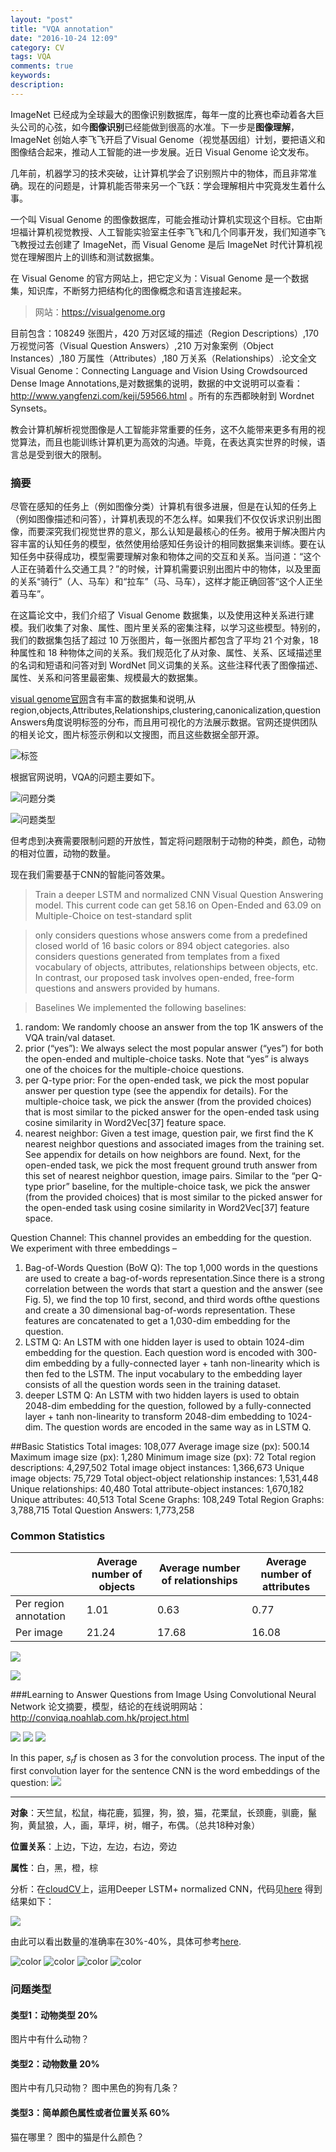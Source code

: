 ```yaml
---
layout: "post"
title: "VQA annotation"
date: "2016-10-24 12:09"
category: CV
tags: VQA
comments: true
keywords:
description:
---
```

ImageNet 已经成为全球最大的图像识别数据库，每年一度的比赛也牵动着各大巨头公司的心弦，如今**图像识别**已经能做到很高的水准。下一步是**图像理解**，ImageNet 创始人李飞飞开启了Visual Genome（视觉基因组）计划，要把语义和图像结合起来，推动人工智能的进一步发展。近日 Visual Genome 论文发布。

几年前，机器学习的技术突破，让计算机学会了识别照片中的物体，而且非常准确。现在的问题是，计算机能否带来另一个飞跃：学会理解相片中究竟发生着什么事。

一个叫 Visual Genome 的图像数据库，可能会推动计算机实现这个目标。它由斯坦福计算机视觉教授、人工智能实验室主任李飞飞和几个同事开发，我们知道李飞飞教授过去创建了 ImageNet，而 Visual Genome 是后 ImageNet 时代计算机视觉在理解图片上的训练和测试数据集。

在 Visual Genome 的官方网站上，把它定义为：Visual Genome 是一个数据集，知识库，不断努力把结构化的图像概念和语言连接起来。

>网站：https://visualgenome.org

目前包含：108249 张图片，420 万对区域的描述（Region Descriptions）,170 万视觉问答（Visual Question Answers）,210 万对象案例（Object Instances）,180 万属性（Attributes）,180 万关系（Relationships）.论文全文Visual Genome：Connecting Language and Vision Using Crowdsourced Dense Image Annotations,是对数据集的说明，数据的中文说明可以查看：http://www.yangfenzi.com/keji/59566.html
。所有的东西都映射到 Wordnet Synsets。

教会计算机解析视觉图像是人工智能非常重要的任务，这不久能带来更多有用的视觉算法，而且也能训练计算机更为高效的沟通。毕竟，在表达真实世界的时候，语言总是受到很大的限制。

### 摘要

尽管在感知的任务上（例如图像分类）计算机有很多进展，但是在认知的任务上（例如图像描述和问答），计算机表现的不怎么样。如果我们不仅仅诉求识别出图像，而要深究我们视觉世界的意义，那么认知是最核心的任务。被用于解决图片内容丰富的认知任务的模型，依然使用给感知任务设计的相同数据集来训练。要在认知任务中获得成功，模型需要理解对象和物体之间的交互和关系。当问道：“这个人正在骑着什么交通工具？”的时候，计算机需要识别出图片中的物体，以及里面的关系“骑行”（人、马车）和“拉车”（马、马车），这样才能正确回答“这个人正坐着马车”。

在这篇论文中，我们介绍了 Visual Genome 数据集，以及使用这种关系进行建模。我们收集了对象、属性、图片里关系的密集注释，以学习这些模型。特别的，我们的数据集包括了超过 10 万张图片，每一张图片都包含了平均 21 个对象，18 种属性和 18 种物体之间的关系。我们规范化了从对象、属性、关系、区域描述里的名词和短语和问答对到 WordNet 同义词集的关系。这些注释代表了图像描述、属性、关系和问答里最密集、规模最大的数据集。

[visual genome官网](https://visualgenome.org/)含有丰富的数据集和说明,从region,objects,Attributes,Relationships,clustering,canonicalization,question Answers角度说明标签的分布，而且用可视化的方法展示数据。官网还提供团队的相关论文，图片标签示例和以文搜图，而且这些数据全部开源。

![标签](/public/img/10/24/1.png)

根据官网说明，VQA的问题主要如下。

![问题分类](/public/img/10/24/2.png)

![问题类型](/public/img/10/24/3.png)

但考虑到决赛需要限制问题的开放性，暂定将问题限制于动物的种类，颜色，动物的相对位置，动物的数量。

现在我们需要基于CNN的智能问答效果。

>Train a deeper LSTM and normalized CNN Visual Question Answering model. This current code can get 58.16 on Open-Ended and 63.09 on Multiple-Choice on test-standard split

>only considers questions whose answers come from a predefined closed world of 16 basic colors or 894 object categories. also considers questions generated from templates from a fixed vocabulary of objects, attributes, relationships between objects, etc. In contrast, our proposed task involves open-ended, free-form questions and answers provided by humans.

>Baselines
We implemented the following baselines:
1) random: We randomly choose an answer from the top
1K answers of the VQA train/val dataset.
2) prior (“yes”): We always select the most popular answer
(“yes”) for both the open-ended and multiple-choice
tasks. Note that “yes” is always one of the choices for
the multiple-choice questions.
3) per Q-type prior: For the open-ended task, we pick the
most popular answer per question type (see the appendix
for details). For the multiple-choice task, we pick the
answer (from the provided choices) that is most similar
to the picked answer for the open-ended task using cosine
similarity in Word2Vec[37] feature space.
4) nearest neighbor: Given a test image, question pair, we
first find the K nearest neighbor questions and associated
images from the training set. See appendix for details on
how neighbors are found. Next, for the open-ended task,
we pick the most frequent ground truth answer from this
set of nearest neighbor question, image pairs. Similar to
the “per Q-type prior” baseline, for the multiple-choice
task, we pick the answer (from the provided choices) that
is most similar to the picked answer for the open-ended
task using cosine similarity in
Word2Vec[37] feature space.

Question Channel: This channel provides an embedding for
the question. We experiment with three embeddings –
1) Bag-of-Words Question (BoW Q): The top 1,000 words
in the questions are used to create a bag-of-words representation.Since there is a strong correlation between the
words that start a question and the answer (see Fig. 5),
we find the top 10 first, second, and third words ofthe questions and create a 30 dimensional bag-of-words
representation. These features are concatenated to get a
1,030-dim embedding for the question.
2) LSTM Q: An LSTM with one hidden layer is used
to obtain 1024-dim embedding for the question. Each
question word is encoded with 300-dim embedding by a
fully-connected layer + tanh non-linearity which is then
fed to the LSTM. The input vocabulary to the embedding
layer consists of all the question words seen in the
training dataset.
3) deeper LSTM Q: An LSTM with two hidden layers
is used to obtain 2048-dim embedding for the question,
followed by a fully-connected layer + tanh non-linearity
to transform 2048-dim embedding to 1024-dim. The
question words are encoded in the same way as in LSTM
Q.

##Basic Statistics
Total images: 108,077
Average image size (px): 500.14
Maximum image size (px): 1,280
Minimum image size (px): 72
Total region descriptions: 4,297,502
Total image object instances: 1,366,673
Unique image objects: 75,729
Total object-object relationship instances: 1,531,448
Unique relationships: 40,480
Total attribute-object instances: 1,670,182
Unique attributes: 40,513
Total Scene Graphs: 108,249
Total Region Graphs: 3,788,715
Total Question Answers: 1,773,258

### Common Statistics

|   |Average number of objects|	Average number of relationships|	Average number of attributes|
|--|-------|----------|----------|
|Per region annotation|1.01	|0.63|	0.77|
|Per image|	21.24	|17.68	|16.08|

![](/public/img/10/24/4.png)

![](/public/img/10/24/5.png)

###Learning to Answer Questions from Image Using Convolutional Neural Network
论文摘要，模型，结论的在线说明网站：http://conviqa.noahlab.com.hk/project.html

![](/public/img/10/24/6.png)
![](/public/img/10/24/7.png)
![](/public/img/10/24/8.png)

In this paper, $s_rf$ is chosen as 3 for the convolution process. The
input of the first convolution layer for the sentence CNN is the word embeddings of the question:
![](/public/img/10/24/9.png)

---

**对象**：天竺鼠，松鼠，梅花鹿，狐狸，狗，狼，猫，花栗鼠，长颈鹿，驯鹿，鬣狗，黄鼠狼，人，画，草坪，树，帽子，布偶。（总共18种对象）

**位置关系**：上边，下边，左边，右边，旁边

**属性**：白，黑，橙，棕

分析：在[cloudCV](http://objdetect.cloudcv.org/vqa/)上，运用Deeper LSTM+ normalized CNN，代码见[here](https://github.com/VT-vision-lab/VQA_LSTM_CNN)
得到结果如下：

![](/public/img/10/24/10.png)

由此可以看出数量的准确率在30%-40%，具体可参考[here](http://www.visualqa.org/roe.html).

![color](/public/img/10/28/1.png)
![color](/public/img/10/28/2.png)
![color](/public/img/10/28/3.png)
![color](/public/img/10/28/4.png)

### 问题类型

#### 类型1：动物类型 20%

图片中有什么动物？

#### 类型2：动物数量 20%

图片中有几只动物？
图中黑色的狗有几条？

#### 类型3：简单颜色属性或者位置关系 60%

猫在哪里？
图中的猫是什么颜色？
